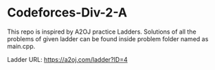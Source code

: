 # Codeforces-Div-2-A


This repo is inspired by A2OJ practice Ladders.
Solutions of all the problems of given ladder can be found inside problem folder named as main.cpp.

Ladder URL: https://a2oj.com/ladder?ID=4
